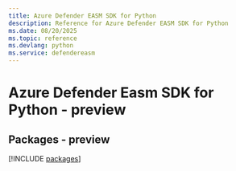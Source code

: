 ```yaml
---
title: Azure Defender EASM SDK for Python
description: Reference for Azure Defender EASM SDK for Python
ms.date: 08/20/2025
ms.topic: reference
ms.devlang: python
ms.service: defendereasm
---
```

# Azure Defender Easm SDK for Python - preview
## Packages - preview
[!INCLUDE [packages](defender-easm-index.md)]